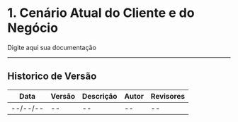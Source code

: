 # 1. Cenário Atual do Cliente e do Negócio

Digite aqui sua documentação

---

## Historico de Versão
Data     | Versão | Descrição | Autor | Revisores 
-------- | ------ | --------- | ----- | ---------
--/--/-- | -- | -- | -- | --